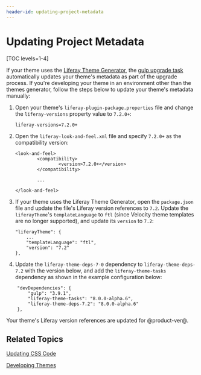```yaml
---
header-id: updating-project-metadata
---
```


# Updating Project Metadata

[TOC levels=1-4]

If your theme uses the 
[Liferay Theme Generator](/docs/7-1/tutorials/-/knowledge_base/t/creating-themes), 
the 
[gulp upgrade task](/docs/7-1/tutorials/-/knowledge_base/t/upgrading-themes-created-with-the-theme-generator) 
automatically updates your theme's metadata as part of the upgrade process. If 
you're developing your theme in an environment other than the themes generator, 
follow the steps below to update your theme's metadata manually:

1.  Open your theme's `liferay-plugin-package.properties` file and change the 
    `liferay-versions` property value to `7.2.0+`: 

        liferay-versions=7.2.0+

2.  Open the `liferay-look-and-feel.xml` file and specify `7.2.0+` as the 
    compatibility version: 

        <look-and-feel>
                <compatibility>
                        <version>7.2.0+</version>
                </compatibility>

                ...

        </look-and-feel>

3.  If your theme uses the Liferay Theme Generator, open the `package.json` file 
    and update the file's Liferay version references to `7.2`. Update the 
    `liferayTheme`'s `templateLanguage` to `ftl` (since Velocity theme templates 
    are no longer supported), and update its `version` to `7.2`:

        "liferayTheme": {
        	...
        	"templateLanguage": "ftl",
        	"version": "7.2"
        },

4.  Update the `liferay-theme-deps-7-0` dependency to `liferay-theme-deps-7.2`
    with the version below, and add the `liferay-theme-tasks` dependency as
    shown in the example configuration below: 
<!--
This is automatically done when you run gulp upgrade, but if manually doing this, you should update it I suppose
-->
        "devDependencies": {
        	"gulp": "3.9.1",
        	"liferay-theme-tasks": "8.0.0-alpha.6",
        	"liferay-theme-deps-7.2": "8.0.0-alpha.6"
        },

Your theme's Liferay version references are updated for @product-ver@.

## Related Topics

[Updating CSS Code](/docs/7-1/tutorials/-/knowledge_base/t/updating-css-code)

[Developing Themes](/docs/7-1/tutorials/-/knowledge_base/t/developing-themes)
